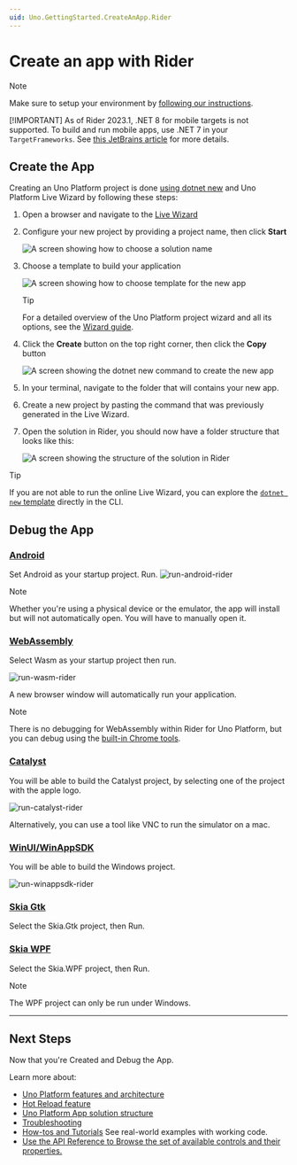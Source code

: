 ```yaml
---
uid: Uno.GettingStarted.CreateAnApp.Rider
---
```


# Create an app with Rider

> [!NOTE]
> Make sure to setup your environment by [following our instructions](xref:Uno.GetStarted.Rider).
>
> [!IMPORTANT]
> As of Rider 2023.1, .NET 8 for mobile targets is not supported. To build and run mobile apps, use .NET 7 in your `TargetFrameworks`. See [this JetBrains article](https://rider-support.jetbrains.com/hc/en-us/articles/13244959138834) for more details.

## Create the App

Creating an Uno Platform project is done [using dotnet new](xref:Uno.GetStarted.dotnet-new) and Uno Platform Live Wizard by following these steps:

1. Open a browser and navigate to the <a target="_blank" href="https://aka.platform.uno/app-wizard">Live Wizard</a>
1. Configure your new project by providing a project name, then click **Start**

    ![A screen showing how to choose a solution name](Assets/quick-start/live-wizard-01-choose-name.png)

1. Choose a template to build your application

    ![A screen showing how to choose template for the new app](Assets/quick-start/live-wizard-02-select-preset.png)

    > [!TIP]
    > For a detailed overview of the Uno Platform project wizard and all its options, see the [Wizard guide](xref:Uno.GettingStarted.UsingWizard).

1. Click the **Create** button on the top right corner, then click the **Copy** button

    ![A screen showing the dotnet new command to create the new app](Assets/quick-start/live-wizard-03-create-app.png)

1. In your terminal, navigate to the folder that will contains your new app.
1. Create a new project by pasting the command that was previously generated in the Live Wizard.
1. Open the solution in Rider, you should now have a folder structure that looks like this:

    ![A screen showing the structure of the solution in Rider](Assets/quick-start/rider-folder-structure.png)

> [!TIP]
> If you are not able to run the online Live Wizard, you can explore the [`dotnet new` template](xref:Uno.GetStarted.dotnet-new) directly in the CLI.

## Debug the App

### [**Android**](#tab/android)

Set Android as your startup project. Run.
![run-android-rider](Assets/quick-start/run-android-rider.png)

> [!NOTE]
> Whether you're using a physical device or the emulator, the app will install but will not automatically open. You will have to manually open it.

### [**WebAssembly**](#tab/wasm)

Select Wasm as your startup project then run.

![run-wasm-rider](Assets/quick-start/run-wasm-rider.png)

A new browser window will automatically run your application.

> [!NOTE]
> There is no debugging for WebAssembly within Rider for Uno Platform, but you can debug using the [built-in Chrome tools](external/uno.wasm.bootstrap/doc/debugger-support.md#how-to-use-the-browser-debugger).

### [**Catalyst**](#tab/catalyst)

You will be able to build the Catalyst project, by selecting one of the project with the apple logo.

![run-catalyst-rider](Assets/quick-start/run-catalyst-rider.png)

Alternatively, you can use a tool like VNC to run the simulator on a mac.  

### [**WinUI/WinAppSDK**](#tab/winui)

You will be able to build the Windows project.

![run-winappsdk-rider](Assets/quick-start/run-winappsdk-rider.png)  

### [**Skia Gtk**](#tab/gtk)

Select the Skia.Gtk project, then Run.

### [**Skia WPF**](#tab/wpf)

Select the Skia.WPF project, then Run.

> [!NOTE]
> The WPF project can only be run under Windows.

***

## Next Steps

Now that you're Created and Debug the App.

Learn more about:

- [Uno Platform features and architecture](xref:Uno.GetStarted.Explore)
- [Hot Reload feature](xref:Uno.Features.HotReload)
- [Uno Platform App solution structure](xref:Uno.Development.AppStructure)
- [Troubleshooting](xref:Uno.UI.CommonIssues)
- [How-tos and Tutorials](xref:Uno.Tutorials.Intro) See real-world examples with working code.
- <a href="implemented-views.md">Use the API Reference to Browse the set of available controls and their properties.</a>
